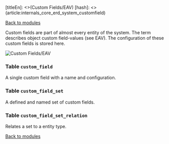 [titleEn]: <>(Custom Fields/EAV)
[hash]: <>(article:internals_core_erd_system_customfield)

[Back to modules](./../10-modules.md)

Custom fields are part of almost every entity of the system.
The term describes object custom field-values (see EAV).
The configuration of these custom fields is stored here.

![Custom Fields/EAV](./dist/erd-shopware-core-system-customfield.png)


### Table `custom_field`

A single custom field with a name and configuration.


### Table `custom_field_set`

A defined and named set of custom fields.


### Table `custom_field_set_relation`

Relates a set to a entity type.


[Back to modules](./../10-modules.md)
